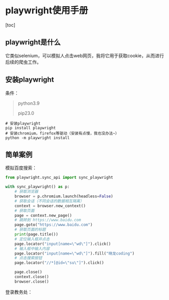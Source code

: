# playwright使用手册

[toc]



## playwright是什么

它类似selenium，可以模拟人点击web网页，我将它用于获取cookie，从而进行后续的爬虫工作。



## 安装playwright

条件：

> python3.9 
>
> pip23.0

```shell
# 安装playwright
pip install playwright
# 安装chromium，firefox等驱动（安装有点慢，我也没办法~）
python -m playwright install
```



## 简单案例

模拟百度搜索：

```python
from playwright.sync_api import sync_playwright

with sync_playwright() as p:
    # 获取浏览器
    browser = p.chromium.launch(headless=False)
    # 获取会话（不同会话的数据相互隔离）
    context = browser.new_context()
    # 获取页面
    page = context.new_page()
    # 跳转到 https://www.baidu.com
    page.goto("https://www.baidu.com")
    # 获取页面的标题
    print(page.title())
    # 定位输入框并点击
    page.locator("input[name=\"wd\"]").click()
    # 输入框中输入内容
    page.locator("input[name=\"wd\"]").fill("晓龙coding")
    # 点击搜索按钮
    page.locator("//*[@id=\"su\"]").click()

    page.close()
    context.close()
    browser.close()
```



登录教务处：

```python
```





















